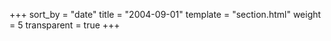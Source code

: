+++
sort_by = "date"
title = "2004-09-01"
template = "section.html"
weight = 5
transparent = true
+++